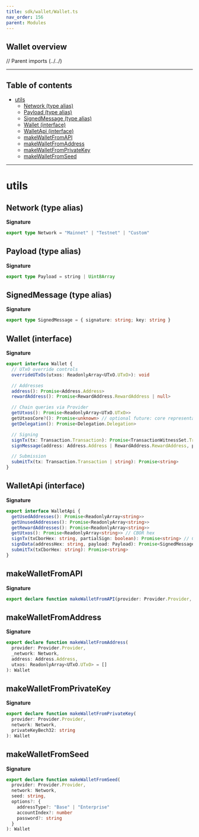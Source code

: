 ```yaml
---
title: sdk/wallet/Wallet.ts
nav_order: 156
parent: Modules
---
```


## Wallet overview

// Parent imports (../../)

---

<h2 class="text-delta">Table of contents</h2>

- [utils](#utils)
  - [Network (type alias)](#network-type-alias)
  - [Payload (type alias)](#payload-type-alias)
  - [SignedMessage (type alias)](#signedmessage-type-alias)
  - [Wallet (interface)](#wallet-interface)
  - [WalletApi (interface)](#walletapi-interface)
  - [makeWalletFromAPI](#makewalletfromapi)
  - [makeWalletFromAddress](#makewalletfromaddress)
  - [makeWalletFromPrivateKey](#makewalletfromprivatekey)
  - [makeWalletFromSeed](#makewalletfromseed)

---

# utils

## Network (type alias)

**Signature**

```ts
export type Network = "Mainnet" | "Testnet" | "Custom"
```

## Payload (type alias)

**Signature**

```ts
export type Payload = string | Uint8Array
```

## SignedMessage (type alias)

**Signature**

```ts
export type SignedMessage = { signature: string; key: string }
```

## Wallet (interface)

**Signature**

```ts
export interface Wallet {
  // UTxO override controls
  overrideUTxOs(utxos: ReadonlyArray<UTxO.UTxO>): void

  // Addresses
  address(): Promise<Address.Address>
  rewardAddress(): Promise<RewardAddress.RewardAddress | null>

  // Chain queries via Provider
  getUtxos(): Promise<ReadonlyArray<UTxO.UTxO>>
  getUtxosCore?(): Promise<unknown> // optional future: core representation helper
  getDelegation(): Promise<Delegation.Delegation>

  // Signing
  signTx(tx: Transaction.Transaction): Promise<TransactionWitnessSet.TransactionWitnessSet>
  signMessage(address: Address.Address | RewardAddress.RewardAddress, payload: Payload): Promise<SignedMessage>

  // Submission
  submitTx(tx: Transaction.Transaction | string): Promise<string>
}
```

## WalletApi (interface)

**Signature**

```ts
export interface WalletApi {
  getUsedAddresses(): Promise<ReadonlyArray<string>>
  getUnusedAddresses(): Promise<ReadonlyArray<string>>
  getRewardAddresses(): Promise<ReadonlyArray<string>>
  getUtxos(): Promise<ReadonlyArray<string>> // CBOR hex
  signTx(txCborHex: string, partialSign: boolean): Promise<string> // CBOR hex witness set
  signData(addressHex: string, payload: Payload): Promise<SignedMessage>
  submitTx(txCborHex: string): Promise<string>
}
```

## makeWalletFromAPI

**Signature**

```ts
export declare function makeWalletFromAPI(provider: Provider.Provider, api: WalletApi): Wallet
```

## makeWalletFromAddress

**Signature**

```ts
export declare function makeWalletFromAddress(
  provider: Provider.Provider,
  _network: Network,
  address: Address.Address,
  utxos: ReadonlyArray<UTxO.UTxO> = []
): Wallet
```

## makeWalletFromPrivateKey

**Signature**

```ts
export declare function makeWalletFromPrivateKey(
  provider: Provider.Provider,
  network: Network,
  privateKeyBech32: string
): Wallet
```

## makeWalletFromSeed

**Signature**

```ts
export declare function makeWalletFromSeed(
  provider: Provider.Provider,
  network: Network,
  seed: string,
  options?: {
    addressType?: "Base" | "Enterprise"
    accountIndex?: number
    password?: string
  }
): Wallet
```

